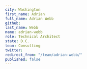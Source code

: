 ```yaml
---
city: Washington
first_name: Adrian
full_name: Adrian Webb
github: 
last_name: Webb
name: adrian-webb
role: Technical Architect
state: D.C.
team: Consulting
twitter: 
redirect_from: "/team/adrian-webb/"
published: false
---
```


